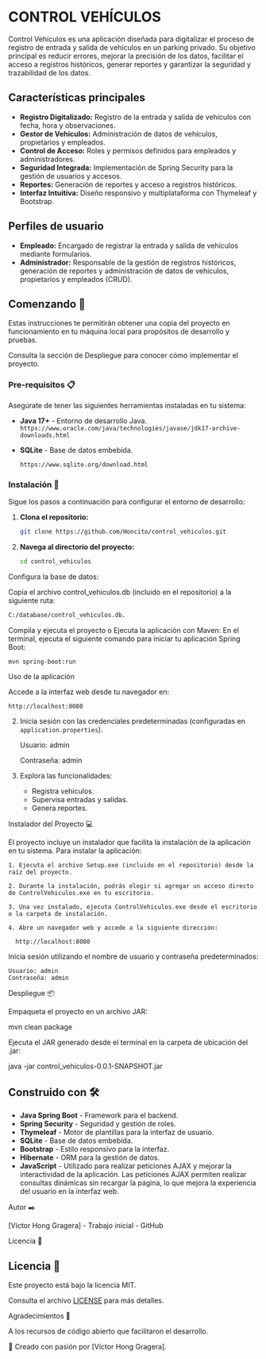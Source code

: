 
# CONTROL VEHÍCULOS

Control Vehículos es una aplicación diseñada para digitalizar el proceso de registro de entrada y salida de vehículos en un parking privado. Su objetivo principal es reducir errores, mejorar la precisión de los datos, facilitar el acceso a registros históricos, generar reportes y garantizar la seguridad y trazabilidad de los datos.

## Características principales

- **Registro Digitalizado:** Registro de la entrada y salida de vehículos con fecha, hora y observaciones.
- **Gestor de Vehículos:** Administración de datos de vehículos, propietarios y empleados.
- **Control de Acceso:** Roles y permisos definidos para empleados y administradores.
- **Seguridad Integrada:** Implementación de Spring Security para la gestión de usuarios y accesos.
- **Reportes:** Generación de reportes y acceso a registros históricos.
- **Interfaz Intuitiva:** Diseño responsivo y multiplataforma con Thymeleaf y Bootstrap.

## Perfiles de usuario

- **Empleado:** Encargado de registrar la entrada y salida de vehículos mediante formularios.
- **Administrador:** Responsable de la gestión de registros históricos, generación de reportes y administración de datos de vehículos, propietarios y empleados (CRUD).

## Comenzando 🚀

Estas instrucciones te permitirán obtener una copia del proyecto en funcionamiento en tu máquina local para propósitos de desarrollo y pruebas.

Consulta la sección de Despliegue para conocer cómo implementar el proyecto.

### Pre-requisitos 📋

Asegúrate de tener las siguientes herramientas instaladas en tu sistema:

- **Java 17+** - Entorno de desarrollo Java.
   ```https://www.oracle.com/java/technologies/javase/jdk17-archive-downloads.html```


- **SQLite** - Base de datos embebida.

   ```https://www.sqlite.org/download.html```

### Instalación 🔧

Sigue los pasos a continuación para configurar el entorno de desarrollo:

1. **Clona el repositorio:**

   ```bash
   git clone https://github.com/Honcito/control_vehiculos.git


2. **Navega al directorio del proyecto:**

   ```bash
   cd control_vehiculos


Configura la base de datos:

Copia el archivo control_vehiculos.db (incluido en el repositorio) a la siguiente ruta:
   ```bash
   C:/database/control_vehiculos.db.
```
Compila y ejecuta el proyecto o Ejecuta la aplicación con Maven: En el terminal, ejecuta el siguiente comando para iniciar tu aplicación Spring Boot:

   ```mvn spring-boot:run```

Uso de la aplicación

Accede a la interfaz web desde tu navegador en:
   ```bash
   http://localhost:8080
```
2. Inicia sesión con las credenciales predeterminadas (configuradas en `application.properties`).

   Usuario: admin

   Contraseña: admin

3. Explora las funcionalidades:
    - Registra vehículos.
    - Supervisa entradas y salidas.
    - Genera reportes.

Instalador del Proyecto 💻

El proyecto incluye un instalador que facilita la instalación de la aplicación en tu sistema. Para instalar la aplicación:

    1. Ejecuta el archivo Setup.exe (incluido en el repositorio) desde la raíz del proyecto.

    2. Durante la instalación, podrás elegir si agregar un acceso directo de ControlVehiculos.exe en tu escritorio.

    3. Una vez instalado, ejecuta ControlVehiculos.exe desde el escritorio o la carpeta de instalación.

    4. Abre un navegador web y accede a la siguiente dirección:

      http://localhost:8080

Inicia sesión utilizando el nombre de usuario y contraseña predeterminados:

    Usuario: admin
    Contraseña: admin


Despliegue 📦

Empaqueta el proyecto en un archivo JAR:

mvn clean package

Ejecuta el JAR generado desde el terminal en la carpeta de ubicación del .jar:

java -jar control_vehiculos-0.0.1-SNAPSHOT.jar

## Construido con 🛠️

- **Java Spring Boot** - Framework para el backend.
- **Spring Security** - Seguridad y gestión de roles.
- **Thymeleaf** - Motor de plantillas para la interfaz de usuario.
- **SQLite** - Base de datos embebida.
- **Bootstrap** - Estilo responsivo para la interfaz.
- **Hibernate** - ORM para la gestión de datos.
- **JavaScript** - Utilizado para realizar peticiones AJAX y mejorar la interactividad de la aplicación. Las peticiones AJAX permiten realizar consultas dinámicas sin recargar la página, lo que mejora la experiencia del usuario en la interfaz web.


Autor ✒️

[Víctor Hong Gragera] - Trabajo inicial - GitHub

Licencia 📄

## Licencia 📄

Este proyecto está bajo la licencia MIT.

Consulta el archivo [LICENSE](./LICENSE) para más detalles.


Agradecimientos 🎁

A los recursos de código abierto que facilitaron el desarrollo.

💪 Creado con pasión por [Víctor Hong Gragera].

